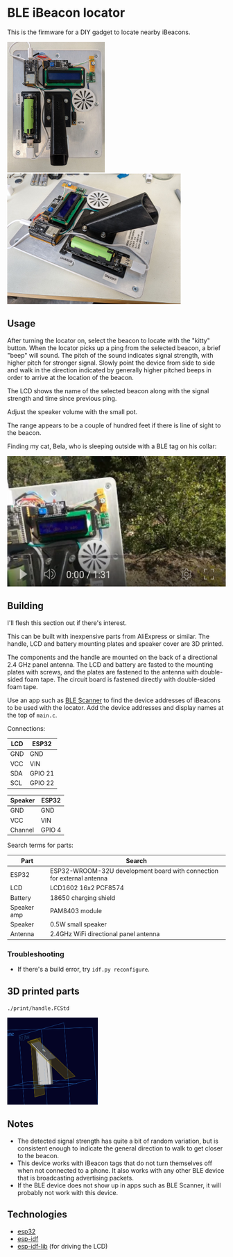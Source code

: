 # BLE iBeacon locator

This is the firmware for a DIY gadget to locate nearby iBeacons.

<p float="left">
<img src="assets/ble-locator-1.jpg" height=300 alt="Locator 1" />
<img src="assets/ble-locator-2.jpg" height=300 alt="Locator 2" />
</p>

## Usage

After turning the locator on, select the beacon to locate with the "kitty" button. When the locator picks up a ping from the selected beacon, a brief "beep" will sound. The pitch of the sound indicates signal strength, with higher pitch for stronger signal. Slowly point the device from side to side and walk in the direction indicated by generally higher pitched beeps in order to arrive at the location of the beacon.

The LCD shows the name of the selected beacon along with the signal strength and time since previous ping.

Adjust the speaker volume with the small pot.

The range appears to be a couple of hundred feet if there is line of sight to the beacon.

Finding my cat, Bela, who is sleeping outside with a BLE tag on his collar:

<p float="left">
<a href="https://youtu.be/n8z9IQo4tqQ">
<img src="assets/youtube-ble-locator.png" height=300 alt="Locator 3" />
</a>

## Building

I'll flesh this section out if there's interest.

This can be built with inexpensive parts from AliExpress or similar. The handle, LCD and battery mounting plates and speaker cover are 3D printed.

The components and the handle are mounted on the back of a directional 2.4 GHz panel antenna. The LCD and battery are fasted to the mounting plates with screws, and the plates are fastened to the antenna with double-sided foam tape. The circuit board is fastened directly with double-sided foam tape. 

Use an app such as [BLE Scanner](https://play.google.com/store/apps/details?id=com.macdom.ble.blescanner&hl=en_US&gl=US&pli=1) to find the device addresses of iBeacons to be used with the locator. Add the device addresses and display names at the top of `main.c`. 

Connections:

| LCD   | ESP32     |
|-------|-----------|
| GND   | GND       |
| VCC   | VIN       |
| SDA   | GPIO 21   |
| SCL   | GPIO 22   |

| Speaker | ESP32  |
|---------|--------|
| GND     | GND    |
| VCC     | VIN    |
| Channel | GPIO 4 |

Search terms for parts:

| Part        | Search                                                                 |
|-------------|------------------------------------------------------------------------|
| ESP32       | ESP32-WROOM-32U development board with connection for external antenna |
| LCD         | LCD1602 16x2 PCF8574                                                   |
| Battery     | 18650 charging shield                                                  |
| Speaker amp | PAM8403 module                                                         |
| Speaker     | 0.5W small speaker                                                     |
| Antenna     | 2.4GHz WiFi directional panel antenna                                  |

### Troubleshooting

- If there's a build error, try `idf.py reconfigure`.


## 3D printed parts

`./print/handle.FCStd`
<p>
<img src="assets/handle.png" height="200" alt="Antenna Handle" />
</p>

## Notes

- The detected signal strength has quite a bit of random variation, but is consistent enough to indicate the general direction to walk to get closer to the beacon.
- This device works with iBeacon tags that do not turn themselves off when not connected to a phone. It also works with any other BLE device that is broadcasting advertising packets.
- If the BLE device does not show up in apps such as BLE Scanner, it will probably not work with this device.

## Technologies

- [esp32](https://www.espressif.com/en/products/socs/esp32)
- [esp-idf](https://github.com/espressif/esp-idf)
- [esp-idf-lib](https://github.com/UncleRus/esp-idf-lib) (for driving the LCD)

